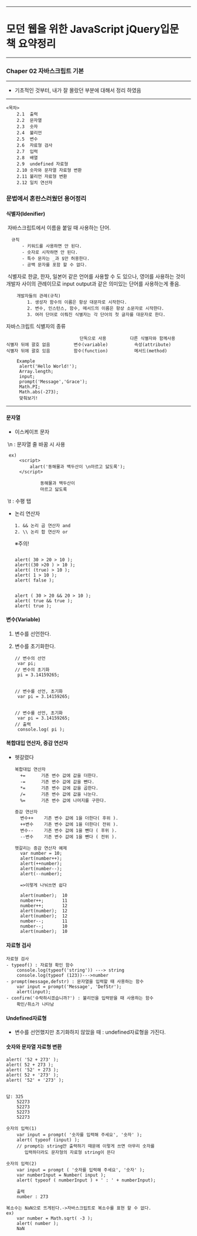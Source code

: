 
---
# 모던 웹을 위한 JavaScript jQuery입문<br/>						책 요약정리
---


### Chaper 02 자바스크립트 기본

---
- 기초적인 것부터, 내가 잘 몰랐던 부분에 대해서 정리 하였음
---

```목차
<목차>
	2.1	 출력
	2.2  문자열
	2.3  숫자
	2.4  불리언
	2.5  변수
	2.6  자료형 검사
	2.7  입력
	2.8  배열
	2.9  undefined 자료형
	2.10 숫자와 문자열 자료형 변환
	2.11 불리언 자료형 변환
	2.12 일치 연산자 
```



### 문법에서 혼란스러웠던 용어정리



#### 	식별자(Idenifier)

​		자바스크립트에서 이름을 붙일 때 사용하는 단어.

  ```규칙
	규칙
 		- 키워드를 사용하면 안 된다.
 		- 숫자로 시작하면 안 된다.
 		- 특수 문자는 _과 $만 허용한다.
 		- 공백 문자를 포함 할 수 없다.

  ```



​	식별자로 한글, 한자, 일본어 같은 언어를 사용할 수 도 있으나, 영어를 사용하는 것이 개발자 사이의 관례이므로 input output과 같은 의미있는 단어를 사용하는게 좋음.

``` 개발자들의 관례
	개발자들의 관례(규칙)
		1. 생성자 함수의 이름은 항상 대문자로 시작한다.
		2. 변수, 인스턴스, 함수, 메서드의 이름은 항상 소문자로 시작한다.	
		3. 여러 단어로 이뤄진 식별자는 각 단어의 첫 글자를 대문자로 한다.
```



 자바스크립트 식별자의 종류

```식별자의 종류
							단독으로 사용			다른 식별자와 함께사용
식별자 뒤에 괄호 없음		 변수(variable)		   속성(attribute)
식별자 뒤에 괄호 있음		 함수(function)		   메서드(method)
```

```example
	Example
	 alert('Hello World!');
	 Array.length;
	 input;
	 prompt('Message','Grace');
	 Math.PI;
	 Math.abs(-273);
	 맞춰보기!
```

---



#### 	문자열

- 이스케이프 문자

​		\n : 문자열 줄 바꿈 시 사용

   ```스크립트
	ex)
		<script>
    		alart('동해물과 백두산이 \n마르고 닳도록');
        </script>
   ```

   ```결과물
				동해물과 백두산이
				마르고 닳도록
   ```

​		\t : 수평 탭



- 논리 연산자

  ```논리 연산자
  1. && 논리 곱 연산자 and
  2. \\ 논리 합 연산자 or
  ```
  
  
  
  ※주의!
  
  ```
  
  alert( 30 > 20 > 10 );
  alert((30 >20 ) > 10 );
  alert( (true) > 10 );
  alert( 1 > 10 );
  alert( false );
  
  
  alert ( 30 > 20 && 20 > 10 );
  alert( true && true );
  alert( true );
  
  ```



#### 변수(Variable)

1. 변수를 선언한다.

2. 변수를 초기화한다.

   ```
   // 변수의 선언
   	var pi;
   // 변수의 초기화
   	pi = 3.14159265;
   	
   
   // 변수를 선언, 초기화
   	var pi = 3.14159265;
   	
   
   // 변수를 선언, 초기화 
   	var pi = 3.14159265;
   // 출력
   	console.log( pi );
   ```

   
#### 복합대입 연산자, 증감 연산자

- 헷갈렸다

  ```
  복합대입 연산자
  	+=		기존 변수 값에 값을 더한다.
  	-=		기존 변수 값에 값을 뺀다.
  	*=		기존 변수 값에 값을 곱한다.
  	/=		기존 변수 값에 값을 나눈다.
  	%=		기존 변수 값에 나머지를 구한다.
  	
  증감 연산자
  	변수++	기존 변수 값에 1을 더한다( 후위 ).
  	++변수	기존 변수 값에 1을 더한다( 전위 ).
  	변수--	기존 변수 값에 1을 뺀다 ( 후위 ).
  	--변수	기존 변수 값에 1을 뺀다 ( 전위 ).
  ```

  

  ```헷갈리는 증감 연산자
  헷갈리는 증감 연산자 예제
  	var number = 10;
  	alert(number++);
  	alert(++number);
  	alert(number--);
  	alert(--number);
  	
  	=>이렇게 나눠쓰면 쉽다
  	
  	alert(number);	10
  	number++;		11
  	number++;		12
  	alert(number);	12
  	alert(number);	12
  	number--;		11
  	number--;		10
  	alert(number);	10
  ```



#### 자료형 검사

```자료형 검사
자료형 검사
- typeof() : 자료형 확인 함수
	console.log(typeof('string')) ---> string
	console.log(typeof (123))--->number
- prompt(message,defstr) : 문자열을 입력할 때 사용하는 함수
	var input = prompt('Message', 'DefStr');
	alert(input);
- confirm('수락하시겠습니까?') : 불리언을 입력받을 때 사용하는 함수
 	확인/취소가 나타남
```



#### Undefined자료형

- 변수를 선언했지만 초기화하지 않았을 때 : undefined자료형을 가진다.

  

#### 숫자와 문자열 자료형 변환

``` 숫자와 문자열 자료형 변환
alert( '52 + 273' );
alert( 52 + 273 );
alert( '52' + 273 );
alert( 52 + '273' );
alert( '52' + '273' );


답: 325
	52273
	52273
	52273
	52273
	
숫자의 입력(1)
	var input = prompt( '숫자를 입력해 주세요', '숫자' );
	alert( typeof (input) );
	// prompt는 string만 출력하기 때문에 이렇게 쓰면 아무리 숫자를 
	   입력하더라도 문자형의 자료형 string이 뜬다
	   
숫자의 입력(2)
	var input = prompt ( '숫자를 입력해 주세요', '숫자' );
	var numberInput = Number( input );
	alert( typeof ( numberInput ) + ' : ' + numberInput);
	
	출력
    number : 273

복소수는 NaN으로 뜨게된다.->자바스크립트로 복소수를 표현 할 수 없다.
ex) 
	var number = Math.sqrt( -3 );
	alert( number );
	NaN
```

